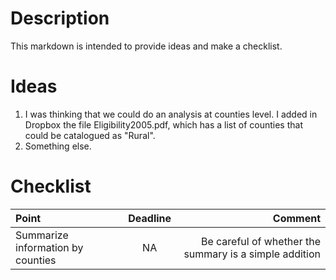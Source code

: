 
<!-- Markdown is a superset of HTML, so any HTML file is valid Markdown, that
means we can use HTML elements in Markdown, such as the comment element, and
they won't be affected by a markdown parser. However, if you create an HTML
element in your markdown file, you cannot use markdown syntax within that
element's contents. -->

<!-- Markdown also varies in implementation from one parser to a next. This
guide will attempt to clarify when features are universal or when they are
specific to a certain parser. -->

<!-- Headers -->
<!-- You can create HTML elements <h1> through <h6> easily by prepending the
text you want to be in that element by a number of hashes (#) -->
# Description

This markdown is intended to provide ideas and make a checklist.

# Ideas

1. I was thinking that we could do an analysis at counties level. I added in Dropbox the file Eligibility2005.pdf, which has a list of counties that could be catalogued as "Rural".
2. Something else.

# Checklist

Point                             | Deadline  | Comment
:---                              | :-----:   | ----:
Summarize information by counties | NA        | Be careful of whether the summary is a simple addition


